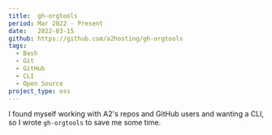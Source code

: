 ```yaml
---
title:  gh-orgtools
period: Mar 2022 - Present
date:   2022-03-15
github: https://github.com/a2hosting/gh-orgtools
tags:
  - Bash
  - Git
  - GitHub
  - CLI
  - Open Source
project_type: oss
---
```


I found myself working with A2's repos and GitHub users and wanting a CLI, so
I wrote `gh-orgtools` to save me some time.

[1]: https://cli.github.com
